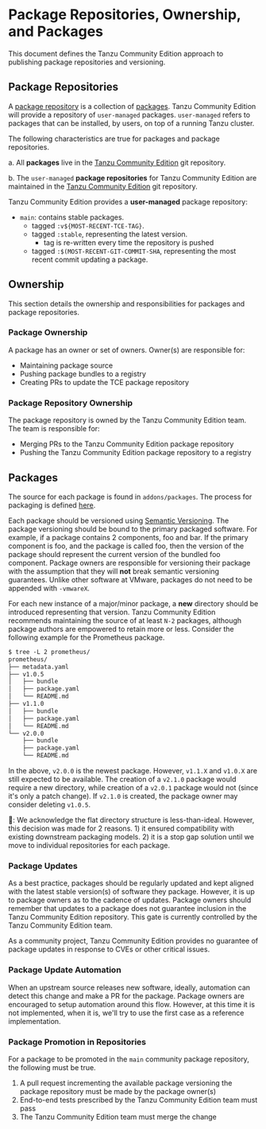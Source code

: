 # Package Repositories, Ownership, and Packages

This document defines the Tanzu Community Edition approach to publishing package repositories and versioning.

## Package Repositories

A [package
repository](https://carvel.dev/kapp-controller/docs/latest/packaging/#packagerepository-cr)
is a collection of
[packages](https://carvel.dev/kapp-controller/docs/latest/packaging/#packagerepository-cr).
Tanzu Community Edition will provide a repository of `user-managed` packages. `user-managed` refers to packages that can be installed,
by users, on top of a running Tanzu cluster.

The following characteristics are true for packages and package repositories.

a. All **packages** live in the [Tanzu Community Edition](https://github.com/vmware-tanzu/community-engagement) git repository.

b. The `user-managed` **package repositories** for Tanzu Community  Edition are
maintained in the [Tanzu Community Edition](https://github.com/vmware-tanzu/community-engagement) git repository.

Tanzu Community Edition provides a **user-managed** package repository:

* `main`: contains stable packages.
  * tagged `:v${MOST-RECENT-TCE-TAG}`.
  * tagged `:stable`, representing the latest version.
    * tag is re-written every time the repository is pushed
  * tagged `:$(MOST-RECENT-GIT-COMMIT-SHA`, representing the most recent commit updating a package.

## Ownership

This section details the ownership and responsibilities for packages and package
repositories.

### Package Ownership

A package has an owner or set of owners. Owner(s) are responsible
for:

* Maintaining package source
* Pushing package bundles to a registry
* Creating PRs to update the TCE package repository

### Package Repository Ownership

The package repository is owned by the Tanzu Community Edition team. The team
is responsible for:

* Merging PRs to the Tanzu Community Edition package repository
* Pushing the Tanzu Community Edition package repository to a registry

## Packages

The source for each package is found in `addons/packages`. The process for
packaging is defined
[here](./package-process.md).

Each package should be versioned using [Semantic
Versioning](https://semver.org/). The package versioning should be bound
to the primary packaged software. For example, if a package contains 2 components, foo and bar. If the primary component is foo, and the package is called foo, then the
version of the package should represent the current version of the bundled foo component.
Package owners are responsible for versioning their package with the assumption
that they will **not** break semantic versioning guarantees. Unlike other
software at VMware, packages do not need to be appended with `-vmwareX`.

For each new instance of a major/minor package, a **new** directory should be
introduced representing that version. Tanzu Community Edition recommends maintaining the source of at least `N-2` packages, although package authors are empowered to retain more or less. Consider the following example for the Prometheus package.

```txt
$ tree -L 2 prometheus/
prometheus/
├── metadata.yaml
├── v1.0.5
│   ├── bundle
│   ├── package.yaml
│   └── README.md
├── v1.1.0
│   ├── bundle
│   ├── package.yaml
│   └── README.md
└── v2.0.0
    ├── bundle
    ├── package.yaml
    └── README.md
```

In the above, `v2.0.0` is the newest package. However, `v1.1.X` and `v1.0.X` are still
expected to be available. The creation of a `v2.1.0` package would require a new
directory, while creation of a `v2.0.1` package would not (since it's only a
patch change). If `v2.1.0` is created, the package owner may consider deleting
`v1.0.5`.

🛑: We acknowledge the flat directory structure is less-than-ideal. However,
this decision was made for 2 reasons. 1) it ensured compatibility with existing
downstream packaging models. 2) it is a stop gap solution until we move to
individual repositories for each package.

### Package Updates

As a best practice, packages should be regularly updated and kept aligned with the latest stable version(s) of software they package. However, it is up to package owners as to the cadence of updates. Package owners should remember that updates to a package does not guarantee inclusion in the Tanzu Community Edition repository. This gate is currently controlled by the Tanzu Community Edition team.

As a community project, Tanzu Community Edition provides no guarantee of package updates in response to CVEs or other critical issues.

### Package Update Automation

When an upstream source releases new software, ideally, automation can detect
this change and make a PR for the package. Package owners are encouraged to
setup automation around this flow. However, at this time it is not implemented,
when it is, we'll try to use the first case as a reference implementation.

### Package Promotion in Repositories

For a package to be promoted in the `main` community package repository,
the following must be true.

1. A pull request incrementing the available package versioning the package
   repository must be made by the package owner(s)
1. End-to-end tests prescribed by the Tanzu Community Edition team must pass
1. The Tanzu Community Edition team must merge the change
